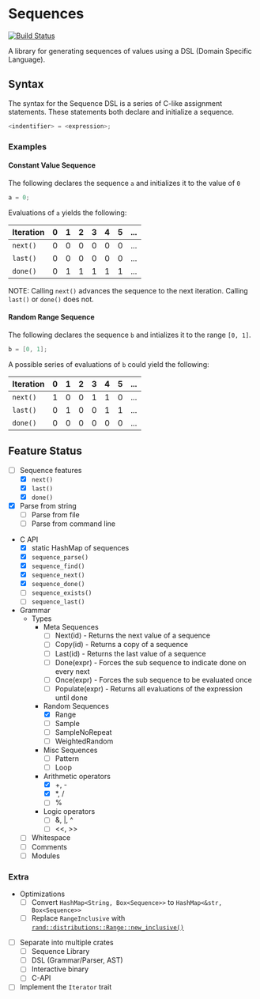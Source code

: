 # Sequences

[![Build Status](https://travis-ci.org/rfdonnelly/sequence-rs.svg?branch=master)](https://travis-ci.org/rfdonnelly/sequence-rs)

A library for generating sequences of values using a DSL (Domain Specific
Language).

## Syntax

The syntax for the Sequence DSL is a series of C-like assignment
statements.  These statements both declare and initialize a sequence.

```C
<indentifier> = <expression>;
```

### Examples

#### Constant Value Sequence

The following declares the sequence `a` and initializes it to the value of
`0`

```C
a = 0;
```

Evaluations of `a` yields the following:

| Iteration |  0  |  1  |  2  |  3  |  4  |  5  | ... |
| --------- | --- | --- | --- | --- | --- | --- | --- |
| `next()`  |  0  |  0  |  0  |  0  |  0  |  0  | ... |
| `last()`  |  0  |  0  |  0  |  0  |  0  |  0  | ... |
| `done()`  |  0  |  1  |  1  |  1  |  1  |  1  | ... |

NOTE: Calling `next()` advances the sequence to the next iteration.  Calling
`last()` or `done()` does not.

#### Random Range Sequence

The following declares the sequence `b` and intializes it to the range
`[0, 1]`.

```C
b = [0, 1];
```

A possible series of evaluations of `b` could yield the following:

| Iteration |  0  |  1  |  2  |  3  |  4  |  5  | ... |
| --------- | --- | --- | --- | --- | --- | --- | --- |
| `next()`  |  1  |  0  |  0  |  1  |  1  |  0  | ... |
| `last()`  |  0  |  1  |  0  |  0  |  1  |  1  | ... |
| `done()`  |  0  |  0  |  0  |  0  |  0  |  0  | ... |

## Feature Status

* [ ] Sequence features
  * [x] `next()`
  * [x] `last()`
  * [x] `done()`

* [x] Parse from string
  * [ ] Parse from file
  * [ ] Parse from command line

* C API
  * [x] static HashMap of sequences
  * [x] `sequence_parse()`
  * [x] `sequence_find()`
  * [x] `sequence_next()`
  * [x] `sequence_done()`
  * [ ] `sequence_exists()`
  * [ ] `sequence_last()`

* Grammar
  * Types
    * Meta Sequences
      * [ ] Next(id) - Returns the next value of a sequence
      * [ ] Copy(id) - Returns a copy of a sequence
      * [ ] Last(id) - Returns the last value of a sequence
      * [ ] Done(expr) - Forces the sub sequence to indicate done on every next
      * [ ] Once(expr) - Forces the sub sequence to be evaluated once
      * [ ] Populate(expr) - Returns all evaluations of the expression until done
    * Random Sequences
      * [x] Range
      * [ ] Sample
      * [ ] SampleNoRepeat
      * [ ] WeightedRandom
    * Misc Sequences
      * [ ] Pattern
      * [ ] Loop
    * Arithmetic operators
      * [x] +, -
      * [x] *, /
      * [ ] %
    * Logic operators
      * [ ] &, |, ^
      * [ ] <<, >>
  * [ ] Whitespace
  * [ ] Comments
  * [ ] Modules

### Extra

* Optimizations
  * [ ] Convert `HashMap<String, Box<Sequence>>` to `HashMap<&str, Box<Sequence>>`
  * [ ] Replace `RangeInclusive` with
    [`rand::distributions::Range::new_inclusive()`](https://github.com/rust-lang-nursery/rand/issues/188)
* [ ] Separate into multiple crates
  * [ ] Sequence Library
  * [ ] DSL (Grammar/Parser, AST)
  * [ ] Interactive binary
  * [ ] C-API
* [ ] Implement the `Iterator` trait
